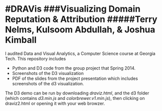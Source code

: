 #DRAVis
###Visualizing Domain Reputation & Attribution
#####Terry Nelms, Kulsoom Abdullah, & Joshua Kimball
======
I audited Data and Visual Analytics, a Computer Science course at Georgia Tech.  This repository includes 
* Python and D3 code from the group project that Spring 2014.
* Screenshots of the D3 visualization
* PDF of the slides from the project presentation which includes screenshots of the d3 visualization.

The D3 demo can be run by downloading *draviz.html*, and the d3 folder (which contains *d3.min.js* and *colorbrewer.v1.min.js*), then clicking on draviz2.html or opening it with your web browzer.  



